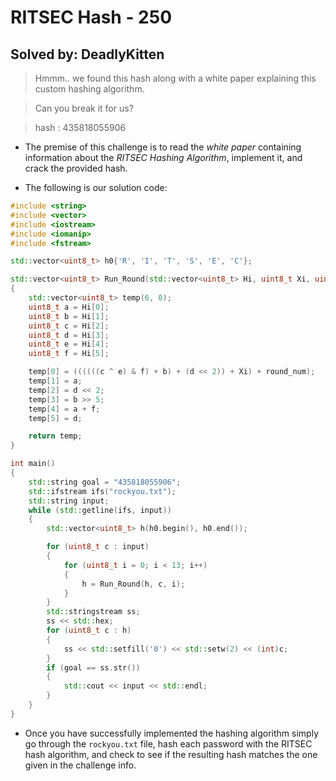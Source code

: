 # RITSEC Hash - 250

## Solved by: DeadlyKitten

> Hmmm.. we found this hash along with a white paper explaining this custom hashing algorithm.

> Can you break it for us?

> hash : 435818055906

- The premise of this challenge is to read the _white paper_ containing information about the _RITSEC Hashing Algorithm_, implement it, and crack the provided hash.

- The following is our solution code:

```cpp
#include <string>
#include <vector>
#include <iostream>
#include <iomanip>
#include <fstream>

std::vector<uint8_t> h0{'R', 'I', 'T', 'S', 'E', 'C'};

std::vector<uint8_t> Run_Round(std::vector<uint8_t> Hi, uint8_t Xi, uint8_t round_num)
{
    std::vector<uint8_t> temp(6, 0);
    uint8_t a = Hi[0];
    uint8_t b = Hi[1];
    uint8_t c = Hi[2];
    uint8_t d = Hi[3];
    uint8_t e = Hi[4];
    uint8_t f = Hi[5];

    temp[0] = ((((((c ^ e) & f) + b) + (d << 2)) + Xi) + round_num);
    temp[1] = a;
    temp[2] = d << 2;
    temp[3] = b >> 5;
    temp[4] = a + f;
    temp[5] = d;

    return temp;
}

int main()
{
    std::string goal = "435818055906";
    std::ifstream ifs("rockyou.txt");
    std::string input;
    while (std::getline(ifs, input))
    {
        std::vector<uint8_t> h(h0.begin(), h0.end());

        for (uint8_t c : input)
        {
            for (uint8_t i = 0; i < 13; i++)
            {
                h = Run_Round(h, c, i);
            }
        }
        std::stringstream ss;
        ss << std::hex;
        for (uint8_t c : h)
        {
            ss << std::setfill('0') << std::setw(2) << (int)c;
        }
        if (goal == ss.str())
        {
            std::cout << input << std::endl;
        }
    }
}
```

- Once you have successfully implemented the hashing algorithm simply go through the `rockyou.txt` file, hash each password with the RITSEC hash algorithm, and check to see if the resulting hash matches the one given in the challenge info.